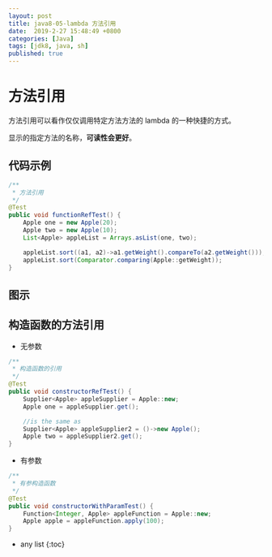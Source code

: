 ```yaml
---
layout: post
title: java8-05-lambda 方法引用
date:  2019-2-27 15:48:49 +0800
categories: [Java]
tags: [jdk8, java, sh]
published: true
---
```


# 方法引用

方法引用可以看作仅仅调用特定方法方法的 lambda 的一种快捷的方式。

显示的指定方法的名称，**可读性会更好**。

## 代码示例

```java
/**
 * 方法引用
 */
@Test
public void functionRefTest() {
    Apple one = new Apple(20);
    Apple two = new Apple(10);
    List<Apple> appleList = Arrays.asList(one, two);

    appleList.sort((a1, a2)->a1.getWeight().compareTo(a2.getWeight()));
    appleList.sort(Comparator.comparing(Apple::getWeight));
}
```

## 图示


## 构造函数的方法引用
 
- 无参数

```java
/**
 * 构造函数的引用
 */
@Test
public void constructorRefTest() {
    Supplier<Apple> appleSupplier = Apple::new;
    Apple one = appleSupplier.get();

    //is the same as
    Supplier<Apple> appleSupplier2 = ()->new Apple();
    Apple two = appleSupplier2.get();
}
```

- 有参数

```java
/**
 * 有参构造函数
 */
@Test
public void constructorWithParamTest() {
    Function<Integer, Apple> appleFunction = Apple::new;
    Apple apple = appleFunction.apply(100);
}
```

* any list
{:toc}